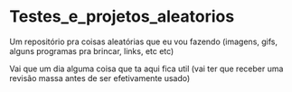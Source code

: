 # Testes_e_projetos_aleatorios
Um repositório pra coisas aleatórias que eu vou fazendo (imagens, gifs, alguns programas pra brincar, links, etc etc)

Vai que um dia alguma coisa que ta aqui fica util (vai ter que receber uma revisão massa antes de ser efetivamente usado)
